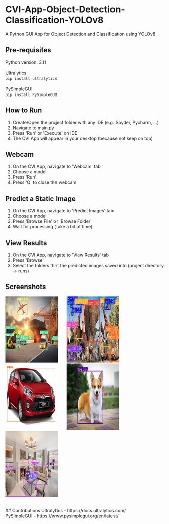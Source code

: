 # CVI-App-Object-Detection-Classification-YOLOv8
 A Python GUI App for Object Detection and Classification using YOLOv8

## Pre-requisites
Python version: 3.11 <br />
<br />Ultralytics <br />
`pip install ultralytics` <br />
<br />PySimpleGUI <br />
`pip install PySimpleGUI`


## How to Run
1. Create/Open the project folder with any IDE (e.g. Spyder, Pycharm, ...)
2. Navigate to main.py
3. Press 'Run' or 'Execute' on IDE
4. The CVI App will appear in your desktop (because not keep on top)


## Webcam
1. On the CVI App, navigate to 'Webcam' tab
2. Choose a model
3. Press 'Run'
4. Press 'Q' to close the webcam


## Predict a Static Image
1. On the CVI App, navigate to 'Predict Images' tab
2. Choose a model
3. Press 'Browse File' or 'Browse Folder'
4. Wait for processing (take a bit of time)


## View Results
1. On the CVI App, navigate to 'View Results' tab
2. Press 'Browse'
3. Select the folders that the predicted images saved into (project directory -> runs)


## Screenshots
<p float="left">
 <img src="https://github.com/GeneralKinseng/CVI-App-Object-Detection-Classification-YOLOv8/blob/main/runs/detect/predict/Freight-Transport.jpg" width="33%" height="210" />
 &nbsp;&nbsp;&nbsp;&nbsp;&nbsp;
 <img src="https://github.com/GeneralKinseng/CVI-App-Object-Detection-Classification-YOLOv8/blob/main/runs/detect/predict/animals.jpg" width="33%" height="210" />
 &nbsp;&nbsp;&nbsp;&nbsp;&nbsp;
 <img src="https://github.com/GeneralKinseng/CVI-App-Object-Detection-Classification-YOLOv8/blob/main/runs/detect/predict/axia.jpeg" width="33%" height="210" />
 &nbsp;&nbsp;&nbsp;&nbsp;&nbsp;
 <img src="https://github.com/GeneralKinseng/CVI-App-Object-Detection-Classification-YOLOv8/blob/main/runs/detect/predict/corgi.jpeg" width="33%" height="210" />
 &nbsp;&nbsp;&nbsp;&nbsp;&nbsp;
 <img src="https://github.com/GeneralKinseng/CVI-App-Object-Detection-Classification-YOLOv8/blob/main/runs/detect/predict/living room.jpg" width="33%" height="210" />
 &nbsp;&nbsp;&nbsp;&nbsp;&nbsp;
</p>

<br />
## Contributions
Ultralytics - https://docs.ultralytics.com/
<br />PySimpleGUI - https://www.pysimplegui.org/en/latest/
